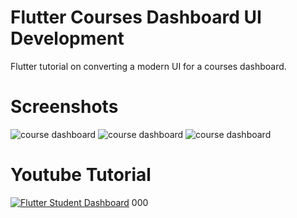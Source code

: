 # Flutter Courses Dashboard UI Development

Flutter tutorial on converting a modern UI for a courses dashboard.


# Screenshots

![course dashboard](https://i.ibb.co/xMHjyTc/Dribble-Shot.png)
![course dashboard](https://i.ibb.co/fYrmD0C/Dashboard.png)
![course dashboard](https://i.ibb.co/34nCGg6/Course-Details.png)

# Youtube Tutorial

[![Flutter Student Dashboard](http://img.youtube.com/vi/PvAxLqvw7pE/0.jpg)](http://www.youtube.com/watch?v=PvAxLqvw7pE "Flutter Student Dashboard")
000
